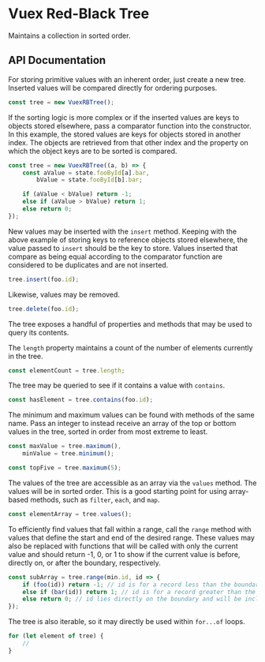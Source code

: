# Vuex Red-Black Tree

Maintains a collection in sorted order.

## API Documentation

For storing primitive values with an inherent order, just create a new tree. Inserted values will be compared directly
for ordering purposes.

```javascript
const tree = new VuexRBTree();
```

If the sorting logic is more complex or if the inserted values are keys to objects stored elsewhere, pass a comparator
function into the constructor. In this example, the stored values are keys for objects stored in another index. The
objects are retrieved from that other index and the property on which the object keys are to be sorted is compared.

```javascript
const tree = new VuexRBTree((a, b) => {
    const aValue = state.fooById[a].bar,
        bValue = state.fooById[b].bar;

    if (aValue < bValue) return -1;
    else if (aValue > bValue) return 1;
    else return 0;
});
```

New values may be inserted with the `insert` method. Keeping with the above example of storing keys to reference objects
stored elsewhere, the value passed to `insert` should be the key to store. Values inserted that compare as being equal
according to the comparator function are considered to be duplicates and are not inserted.

```javascript
tree.insert(foo.id);
```

Likewise, values may be removed.

```javascript
tree.delete(foo.id);
```

The tree exposes a handful of properties and methods that may be used to query its contents.

The `length` property maintains a count of the number of elements currently in the tree.

```javascript
const elementCount = tree.length;
```

The tree may be queried to see if it contains a value with `contains`.

```javascript
const hasElement = tree.contains(foo.id);
```

The minimum and maximum values can be found with methods of the same name. Pass an integer to instead receive an array
of the top or bottom values in the tree, sorted in order from most extreme to least.

```javascript
const maxValue = tree.maximum(),
    minValue = tree.minimum();

const topFive = tree.maximum(5);
```

The values of the tree are accessible as an array via the `values` method. The values will be in sorted order. This is a
good starting point for using array-based methods, such as `filter`, `each`, and `map`. 

```javascript
const elementArray = tree.values();
```

To efficiently find values that fall within a range, call the `range` method with values that define the start and end
of the desired range. These values may also be replaced with functions that will be called with only the current value
and should return -1, 0, or 1 to show if the current value is before, directly on, or after the boundary, respectively.

```javascript
const subArray = tree.range(min.id, id => {
    if (foo(id)) return -1; // id is for a record less than the boundary
    else if (bar(id)) return 1; // id is for a record greater than the boundary
    else return 0; // id lies directly on the boundary and will be included
});
```

The tree is also iterable, so it may directly be used within `for...of` loops.

```javascript
for (let element of tree) {
    //
}
```